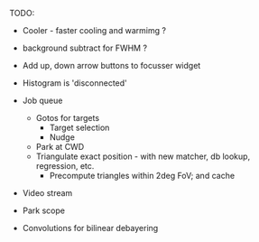 TODO:
- Cooler - faster cooling and warmimg ?
- background subtract for FWHM ?
- Add up, down arrow buttons to focusser widget
- Histogram is 'disconnected'

- Job queue
  - Gotos for targets
    - Target selection
    - Nudge
  - Park at CWD
  - Triangulate exact position - with new matcher, db lookup, regression, etc.
    - Precompute triangles within 2deg FoV; and cache

- Video stream
- Park scope
- Convolutions for bilinear debayering
